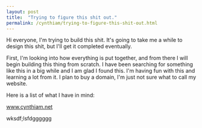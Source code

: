 ```yaml
---
layout: post
title:  "Trying to figure this shit out."
permalink: /cynthiam/trying-to-figure-this-shit-out.html
---
```

Hi everyone, I'm trying to build this shit. It's going to take me a while to design this shit, but I'll get it completed eventually.

First, I'm looking into how everything is put together, and from there I will begin building this thing from scratch. I have been searching for something like this in a big while and I am
glad I found this.
I'm having fun with this and learning a lot from it. I plan to buy a domain, I'm just not sure what to call my website.

Here is a list of what I have in mind:

www.cynthiam.net

wksdf;lsfdgggggg



